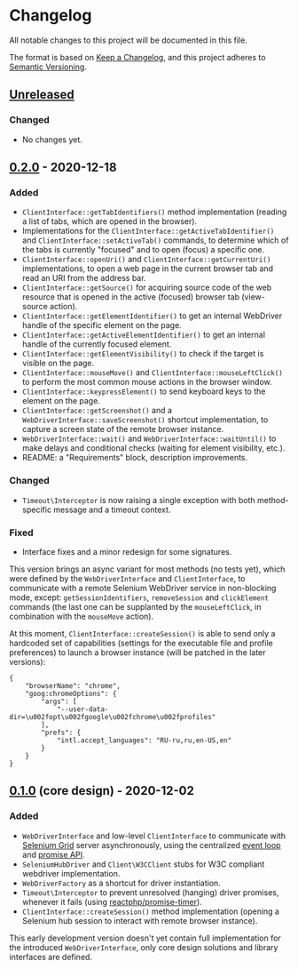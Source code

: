 # Changelog

All notable changes to this project will be documented in this file.

The format is based on [Keep a Changelog](https://keepachangelog.com/en/1.0.0),
and this project adheres to [Semantic Versioning](https://semver.org/spec/v2.0.0.html).

## [Unreleased]
### Changed

- No changes yet.

## [0.2.0] - 2020-12-18
### Added

- `ClientInterface::getTabIdentifiers()` method implementation (reading a list of tabs, which are opened in the
browser).
- Implementations for the `ClientInterface::getActiveTabIdentifier()` and `ClientInterface::setActiveTab()` commands,
to determine which of the tabs is currently "focused" and to open (focus) a specific one.
- `ClientInterface::openUri()` and `ClientInterface::getCurrentUri()` implementations, to open a web page
in the current browser tab and read an URI from the address bar.
- `ClientInterface::getSource()` for acquiring source code of the web resource that is opened in the active (focused)
browser tab (view-source action).
- `ClientInterface::getElementIdentifier()` to get an internal WebDriver handle of the specific element on the page.
- `ClientInterface::getActiveElementIdentifier()` to get an internal handle of the currently focused element.
- `ClientInterface::getElementVisibility()` to check if the target is visible on the page.
- `ClientInterface::mouseMove()` and `ClientInterface::mouseLeftClick()` to perform the most common mouse actions in
the browser window.
- `ClientInterface::keypressElement()` to send keyboard keys to the element on the page.
- `ClientInterface::getScreenshot()` and a `WebDriverInterface::saveScreenshot()` shortcut implementation, to capture
a screen state of the remote browser instance.
- `WebDriverInterface::wait()` and `WebDriverInterface::waitUntil()` to make delays and conditional checks
(waiting for element visibility, etc.).
- README: a "Requirements" block, description improvements.

### Changed
- `Timeout\Interceptor` is now raising a single exception with both method-specific message and a timeout context.

### Fixed
- Interface fixes and a minor redesign for some signatures.

This version brings an async variant for most methods (no tests yet), which were defined by the
`WebDriverInterface` and `ClientInterface`, to communicate with a remote Selenium WebDriver service in non-blocking
mode, except: `getSessionIdentifiers`, `removeSession` and `clickElement` commands (the last one can be supplanted
by the `mouseLeftClick`, in combination with the `mouseMove` action).

At this moment, `ClientInterface::createSession()` is able to send only a hardcoded set of capabilities (settings
for the executable file and profile preferences) to launch a browser instance (will be patched in the later versions):

```
{
    "browserName": "chrome",
    "goog:chromeOptions": {
        "args": [
            "--user-data-dir=\u002fopt\u002fgoogle\u002fchrome\u002fprofiles"
        ],
        "prefs": {
            "intl.accept_languages": "RU-ru,ru,en-US,en"
        }
    }
}
``` 

## [0.1.0] (core design) - 2020-12-02
### Added

- `WebDriverInterface` and low-level `ClientInterface` to communicate with
[Selenium Grid](https://www.selenium.dev/documentation/en/grid) server asynchronously, using the centralized
[event loop](https://github.com/reactphp/event-loop) and [promise API](https://github.com/reactphp/promise).
- `SeleniumHubDriver` and `Client\W3CClient` stubs for W3C compliant webdriver implementation.
- `WebDriverFactory` as a shortcut for driver instantiation.
- `Timeout\Interceptor` to prevent unresolved (hanging) driver promises, whenever it fails
(using [reactphp/promise-timer](https://github.com/reactphp/promise-timer)).
- `ClientInterface::createSession()` method implementation (opening a Selenium hub session to interact with remote
browser instance).

This early development version doesn't yet contain full implementation for the introduced `WebDriverInterface`, only
core design solutions and library interfaces are defined.

[Unreleased]: https://github.com/itnelo/reactphp-webdriver/compare/0.2.0...0.x
[0.2.0]: https://github.com/itnelo/reactphp-webdriver/compare/0.1.0..0.2.0
[0.1.0]: https://github.com/itnelo/reactphp-webdriver/releases/tag/0.1.0